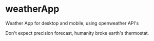 # weatherApp
Weather App for desktop and mobile, using openweather API's 

Don't expect precision forecast, humanity broke earth's thermostat.

